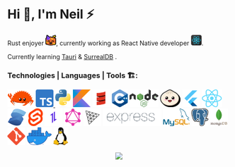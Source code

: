 # Hi 👋, I'm Neil ⚡

Rust enjoyer <img src="./assets/ferris_party_64.png" alt="ferris" width="24px"/>, currently working as React Native developer <img src="./assets/react-native.png" alt="react-native" width="24px"/>.

Currently learning [Tauri](https://tauri.app/)  & [SurrealDB](https://surrealdb.com/) .

### Technologies | Languages | Tools 🏗️:
<a href="https://www.rust-lang.org/"><img src="./assets/rust.png" alt="rust" height="40px"/></a>
<a href="https://www.typescriptlang.org/"><img src="./assets/typescript.png" alt="typescript" height="40px"/>
<a href="https://www.python.org/"><img src="./assets/python.png" alt="python" height="40px"/></a>
<a href="https://kotlinlang.org/"><img src="./assets/kotlin.png" alt="kotlin" height="40px"/></a>
<a href="https://www.scala-lang.org/"><img src="./assets/scala.png" alt="scala" height="40px"/></a>
<a href="https://isocpp.org/"><img src="./assets/cpp.png" alt="c++" height="40px"/></a>
<a href="https://nodejs.org/"><img src="./assets/nodejs.png" alt="nodejs" height="40px"/></a>
<a href="https://bun.sh/"><img src="./assets/bun.png" alt="nodejs" height="40px"/></a>
<a href="https://flutter.dev/"><img src="./assets/flutter.png" alt="flutter" height="40px"/></a>
<a href="https://react.dev/"><img src="./assets/react.png" alt="react" height="40px"/></a>
<a href="https://www.solidjs.com/"><img src="./assets/solid.png" alt="solid" height="40px"/></a>
<a href="https://svelte.dev/"><img src="./assets/svelte.png" alt="svelte" height="40px"/></a>
<a href="https://axios-http.com/"><img src="./assets/axios.png" alt="axios" height="40px"/></a>
<a href="https://graphql.org/"><img src="./assets/graphql.png" alt="grapql" height="40px"/></a>
<a href="https://threejs.org/"><img src="./assets/three.png" alt="three" height="40px"/></a>
<a href="https://expressjs.com/"><img src="./assets/express.png" alt="express" height="40px"/></a>
<a href="https://www.mysql.com/"><img src="./assets/mysql.png" alt="mysql" height="40px"/></a>
<a href="https://www.postgresql.org/"><img src="./assets/postgres.png" alt="postgres" height="40px"/></a>
<a href="https://www.mongodb.com/"><img src="./assets/mongodb.png" alt="mongodb" height="40px"/></a>
<a href="https://git-scm.com/about"><img src="./assets/git.png" alt="git" height="40px"/></a>
<a href="https://docs.docker.com/"><img src="./assets/docker.png" alt="docker" height="40px"/></a>
<a href="https://www.linux.org/"><img src="./assets/linux.png" alt="linux" height="40px"/></a>

<p align="center">
  <img src="https://github-readme-stats.vercel.app/api/top-langs/?username=im-neiru&exclude_repo=opencv4.1.2-win-prebuilt,computer-ecommerce,llvm-project,actix-web,rust-analyzer&icons=true&theme=transparent&langs_count=6&layout=donut-vertical&hide_border=true&hide=css"/>
</p>
